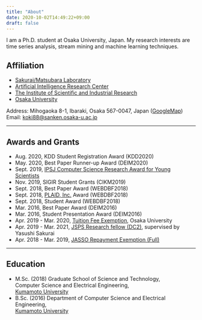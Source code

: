 ```yaml
---
title: "About"
date: 2020-10-02T14:49:22+09:00
draft: false
---
```


I am a Ph.D. student at Osaka University, Japan.
My research interests are time series analysis,
stream mining and machine learning techniques.

## Affiliation
- [Sakurai/Matsubara Laboratory](https://www.dm.sanken.osaka-u.ac.jp/)
- [Artificial Intelligence Research Center](
    https://www.sanken.osaka-u.ac.jp/labs/aic/index.html)
- [The Institute of Scientific and Industrial Research](
    https://www.sanken.osaka-u.ac.jp/en/)
- [Osaka University](https://www.osaka-u.ac.jp/en/index.html)  

Address: Mihogaoka 8-1, Ibaraki, Osaka 567-0047, Japan
([GoogleMap](#gmap_canvas))  
Email: [koki88@sanken.osaka-u.ac.jp](mailto:koki88@sanken.osaka-u.ac.jp)  

- - - 

## Awards and Grants
- Aug. 2020, KDD Student Registration Award (KDD2020)
- May. 2020, Best Paper Runner-up Award (DEIM2020)
- Sept. 2019, [IPSJ Computer Science Research Award for Young Scientists](https://www.ipsj.or.jp/award/cs-award-2019.html)
- Nov. 2019, SIGIR Student Grants (CIKM2019)
- Sept. 2018, Best Paper Award (WEBDBF2018)
- Sept. 2018, [PLAID, Inc.](https://plaid.co.jp/company.html#) Award (WEBDBF2018)
- Sept. 2018, Student Award (WEBDBF2018)
- Mar. 2016, Best Paper Award (DEIM2016)
- Mar. 2016, Student Presentation Award (DEIM2016)
- Apr. 2019 - Mar. 2020, [Tuition Fee Exemption](https://www.osaka-u.ac.jp/en/guide/student/tuition/remission/index.html), Osaka University
- Apr. 2019 - Mar. 2021, [JSPS Research fellow (DC2)](https://www.jsps.go.jp/english/e-pd/index.html), supervised by Yasushi Sakurai
- Apr. 2018 - Mar. 2019, [JASSO Repayment Exemption (Full)]()

- - - 

## Education
- M.Sc. (2018)
Graduate School of Science and Technology,  
Computer Science and Electrical Engineering,  
[Kumamoto University](https://www.fast.kumamoto-u.ac.jp/gsst-en/)
- B.Sc. (2016)
Department of Computer Science and Electrical Engineering,  
[Kumamoto University](http://www.cs.kumamoto-u.ac.jp/eng.html)
